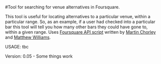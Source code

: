 #Tool for searching for venue alternatives in Foursquare. 

This tool is useful for locating alternatives to a particular venue, within a particular range. So, as an example, if a user had checked into a particular bar this tool will tell you how many other bars they could have gone to, within a given range. Uses [Foursquare API script](https://github.com/martinjc/FoursqPy) written by [Martin Chorley](https://github.com/martinjc/) and [Matthew Williams](https://github.com/mattjw/).

USAGE: tbc

Version: 0.05 - Some things work

